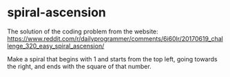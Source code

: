 # spiral-ascension

The solution of the coding problem from the website: <https://www.reddit.com/r/dailyprogrammer/comments/6i60lr/20170619_challenge_320_easy_spiral_ascension/>

Make a spiral that begins with 1 and starts from the top left, going towards the right, and ends with the square of that number.